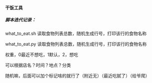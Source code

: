 #### 干饭工具



##### 脚本迭代记录：

what_to_eat.sh 读取食物列表总数，随机生成行号，打印该行的食物名称

what_to_eat.py 读取食物列表总数，随机生成行号，打印该行的食物名称

权重，0最近不想吃，1默认，2，想吃

可以根据店名？时间？地点？分类

随机嘛，后面可以加个标记啥的就行了（附近无）（最近吃腻了）（给爷爬）
